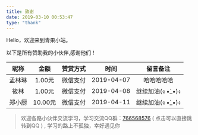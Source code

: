 ```yaml
---
title: 致谢
date: 2019-03-10 00:53:47
type: "thank"
---
```

Hello，欢迎来到青果小站。

以下是所有赞助我的小伙伴,感谢他们！

昵称|金额|赞赏方式|时间|留言备注
:---:|:---:|:---:|:---:|:---:
孟林琳|1.00元|微信支付|2019-04-07|哈哈哈哈哈
筱林|1.00元|微信支付|2019-04-08|继续加油(ง •̀_•́)ง
郑小厨|10.00元|微信支付|2019-04-11|继续加油(ง •̀_•́)ง


> 欢迎各路小伙伴交流学习，学习交流QQ群：[766568576](https://jq.qq.com/?_wv=1027&k=5EFi0kt) ( 点击可以直接跳转到QQ ) , 学习的路上不孤独，幸好遇见你

